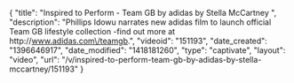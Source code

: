 {
    "title": "Inspired to Perform - Team GB by adidas by Stella McCartney ",
    "description": "Phillips Idowu narrates new adidas film to launch official Team GB lifestyle collection -find out more at http:\/\/www.adidas.com\/teamgb.",
    "videoid": "151193",
    "date_created": "1396646917",
    "date_modified": "1418181260",
    "type": "captivate",
    "layout": "video",
    "url": "\/v\/inspired-to-perform-team-gb-by-adidas-by-stella-mccartney\/151193"
}